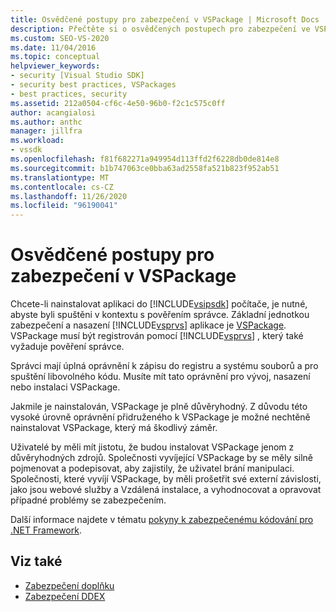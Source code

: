 ```yaml
---
title: Osvědčené postupy pro zabezpečení v VSPackage | Microsoft Docs
description: Přečtěte si o osvědčených postupech pro zabezpečení ve VSPackage, základní jednotce zabezpečení a nasazení aplikace Visual Studio.
ms.custom: SEO-VS-2020
ms.date: 11/04/2016
ms.topic: conceptual
helpviewer_keywords:
- security [Visual Studio SDK]
- security best practices, VSPackages
- best practices, security
ms.assetid: 212a0504-cf6c-4e50-96b0-f2c1c575c0ff
author: acangialosi
ms.author: anthc
manager: jillfra
ms.workload:
- vssdk
ms.openlocfilehash: f81f682271a949954d113ffd2f6228db0de814e8
ms.sourcegitcommit: b1b747063ce0bba63ad2558fa521b823f952ab51
ms.translationtype: MT
ms.contentlocale: cs-CZ
ms.lasthandoff: 11/26/2020
ms.locfileid: "96190041"
---
```

# <a name="best-practices-for-security-in-vspackages"></a>Osvědčené postupy pro zabezpečení v VSPackage
Chcete-li nainstalovat aplikaci do [!INCLUDE[vsipsdk](../../extensibility/includes/vsipsdk_md.md)] počítače, je nutné, abyste byli spuštěni v kontextu s pověřením správce. Základní jednotkou zabezpečení a nasazení [!INCLUDE[vsprvs](../../code-quality/includes/vsprvs_md.md)] aplikace je [VSPackage](../../extensibility/internals/vspackages.md). VSPackage musí být registrován pomocí [!INCLUDE[vsprvs](../../code-quality/includes/vsprvs_md.md)] , který také vyžaduje pověření správce.

 Správci mají úplná oprávnění k zápisu do registru a systému souborů a pro spuštění libovolného kódu. Musíte mít tato oprávnění pro vývoj, nasazení nebo instalaci VSPackage.

 Jakmile je nainstalován, VSPackage je plně důvěryhodný. Z důvodu této vysoké úrovně oprávnění přidruženého k VSPackage je možné nechtěně nainstalovat VSPackage, který má škodlivý záměr.

 Uživatelé by měli mít jistotu, že budou instalovat VSPackage jenom z důvěryhodných zdrojů. Společnosti vyvíjející VSPackage by se měly silně pojmenovat a podepisovat, aby zajistily, že uživatel brání manipulaci. Společnosti, které vyvíjí VSPackage, by měli prošetřit své externí závislosti, jako jsou webové služby a Vzdálená instalace, a vyhodnocovat a opravovat případné problémy se zabezpečením.

 Další informace najdete v tématu [pokyny k zabezpečenému kódování pro .NET Framework](/previous-versions/visualstudio/visual-studio-2008/d55zzx87(v=vs.90)).

## <a name="see-also"></a>Viz také
- [Zabezpečení doplňku](/previous-versions/1326zbk3(v=vs.140))
- [Zabezpečení DDEX](/previous-versions/bb163703(v=vs.140))
